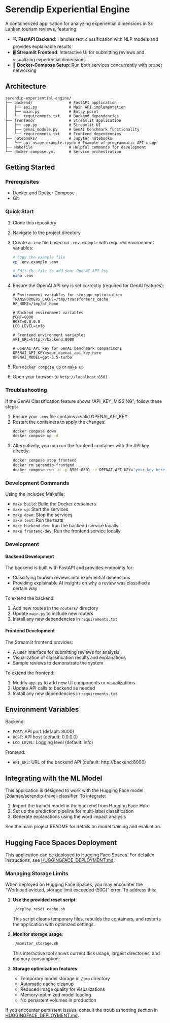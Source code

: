 # Serendip Experiential Engine

A containerized application for analyzing experiential dimensions in Sri Lankan tourism reviews, featuring:

- 🔍 **FastAPI Backend**: Handles text classification with NLP models and provides explainable results
- 🖥️ **Streamlit Frontend**: Interactive UI for submitting reviews and visualizing experiential dimensions
- 🐳 **Docker-Compose Setup**: Run both services concurrently with proper networking

## Architecture

```
serendip-experiential-engine/
├── backend/                # FastAPI application
│   ├── api.py              # Main API implementation
│   ├── main.py             # Entry point
│   └── requirements.txt    # Backend dependencies
├── frontend/               # Streamlit application
│   ├── app.py              # Streamlit UI
│   ├── genai_module.py     # GenAI benchmark functionality
│   └── requirements.txt    # Frontend dependencies
├── notebooks/              # Jupyter notebooks
│   └── api_usage_example.ipynb # Example of programmatic API usage
├── Makefile                # Helpful commands for development
└── docker-compose.yml      # Service orchestration
```

## Getting Started

### Prerequisites

- Docker and Docker Compose
- Git

### Quick Start

1. Clone this repository
2. Navigate to the project directory
3. Create a `.env` file based on `.env.example` with required environment variables:

   ```bash
   # Copy the example file
   cp .env.example .env

   # Edit the file to add your OpenAI API key
   nano .env
   ```

4. Ensure the OpenAI API key is set correctly (required for GenAI features):

   ```properties
   # Environment variables for storage optimization
   TRANSFORMERS_CACHE=/tmp/transformers_cache
   HF_HOME=/tmp/hf_home

   # Backend environment variables
   PORT=8000
   HOST=0.0.0.0
   LOG_LEVEL=info

   # Frontend environment variables
   API_URL=http://backend:8000

   # OpenAI API key for GenAI benchmark comparisons
   OPENAI_API_KEY=your_openai_api_key_here
   OPENAI_MODEL=gpt-3.5-turbo
   ```

5. Run `docker compose up` or `make up`
6. Open your browser to `http://localhost:8501`

### Troubleshooting

If the GenAI Classification feature shows "API_KEY_MISSING", follow these steps:

1. Ensure your `.env` file contains a valid OPENAI_API_KEY
2. Restart the containers to apply the changes:
   ```bash
   docker compose down
   docker compose up -d
   ```
3. Alternatively, you can run the frontend container with the API key directly:
   ```bash
   docker compose stop frontend
   docker rm serendip-frontend
   docker compose run -d -p 8501:8501 -e OPENAI_API_KEY="your_key_here" --name serendip-frontend frontend
   ```

### Development Commands

Using the included Makefile:

- `make build`: Build the Docker containers
- `make up`: Start the services
- `make down`: Stop the services
- `make test`: Run the tests
- `make backend-dev`: Run the backend service locally
- `make frontend-dev`: Run the frontend service locally

### Development

#### Backend Development

The backend is built with FastAPI and provides endpoints for:

- Classifying tourism reviews into experiential dimensions
- Providing explainable AI insights on why a review was classified a certain way

To extend the backend:

1. Add new routes in the `routers/` directory
2. Update `main.py` to include new routers
3. Install any new dependencies in `requirements.txt`

#### Frontend Development

The Streamlit frontend provides:

- A user interface for submitting reviews for analysis
- Visualization of classification results and explanations
- Sample reviews to demonstrate the system

To extend the frontend:

1. Modify `app.py` to add new UI components or visualizations
2. Update API calls to backend as needed
3. Install any new dependencies in `requirements.txt`

## Environment Variables

Backend:

- `PORT`: API port (default: 8000)
- `HOST`: API host (default: 0.0.0.0)
- `LOG_LEVEL`: Logging level (default: info)

Frontend:

- `API_URL`: URL of the backend API (default: http://backend:8000)

## Integrating with the ML Model

This application is designed to work with the Hugging Face model j2damax/serendip-travel-classifier. To integrate:

1. Import the trained model in the backend from Hugging Face Hub
2. Set up the prediction pipeline for multi-label classification
3. Generate explanations using the word impact analysis

See the main project README for details on model training and evaluation.

## Hugging Face Spaces Deployment

This application can be deployed to Hugging Face Spaces. For detailed instructions, see [HUGGINGFACE_DEPLOYMENT.md](./HUGGINGFACE_DEPLOYMENT.md).

### Managing Storage Limits

When deployed on Hugging Face Spaces, you may encounter the "Workload evicted, storage limit exceeded (50G)" error. To address this:

1. **Use the provided reset script**:

   ```bash
   ./deploy_reset_cache.sh
   ```

   This script cleans temporary files, rebuilds the containers, and restarts the application with optimized settings.

2. **Monitor storage usage**:

   ```bash
   ./monitor_storage.sh
   ```

   This interactive tool shows current disk usage, largest directories, and memory consumption.

3. **Storage optimization features**:
   - Temporary model storage in `/tmp` directory
   - Automatic cache cleanup
   - Reduced image quality for visualizations
   - Memory-optimized model loading
   - No persistent volumes in production

If you encounter persistent issues, consult the troubleshooting section in [HUGGINGFACE_DEPLOYMENT.md](./HUGGINGFACE_DEPLOYMENT.md).
